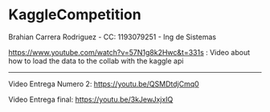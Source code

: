 # KaggleCompetition

Brahian Carrera Rodriguez - CC: 1193079251 - Ing de Sistemas


https://www.youtube.com/watch?v=57N1g8k2Hwc&t=331s : Video about how to load the data to the collab with the kaggle api
__________________________________________________________________________________________________________________________

Video Entrega Numero 2: 
https://youtu.be/QSMDtdjCmq0

Video Entrega final: 
https://youtu.be/3kJewJxjxIQ

